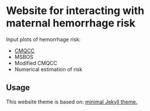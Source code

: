 # Website for interacting with maternal hemorrhage risk
Input plots of hemorrhage risk:
- [CMQCC](https://www.cmqcc.org/)
- MSBOS
- Modified CMQCC
- Numerical estimation of risk


## Usage
This website theme is based on: [minimal Jekyll theme.](https://github.com/pages-themes/minimal)
